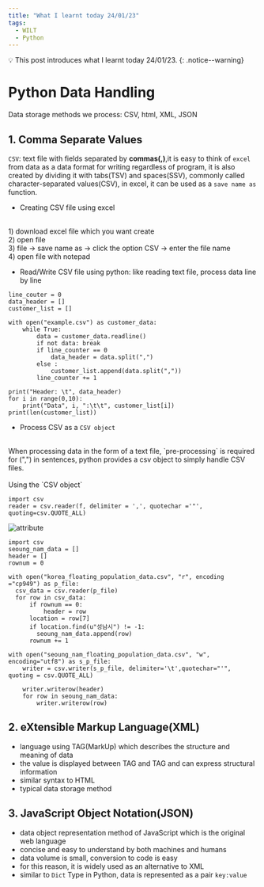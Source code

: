 ```yaml
---
title: "What I learnt today 24/01/23"
tags:  
  - WILT
  - Python
---
```

💡 This post introduces what I learnt today 24/01/23.
{: .notice--warning}

# Python Data Handling
Data storage methods we process: CSV, html, XML, JSON

## 1. Comma Separate Values
`CSV`: text file with fields separated by **commas(,)**,it is easy to think of `excel` from data as a data format for writing regardless of program, it is also created by dividing it with tabs(TSV) and spaces(SSV), commonly called character-separated values(CSV), in excel, it can be used as a `save name as` function.
- Creating CSV file using excel
<br>
1) download excel file which you want create
<br>
2) open file
<br>
3) file -> save name as -> click the option CSV -> enter the file name
<br>
4) open file with notepad

- Read/Write CSV file using python: like reading text file, process data line by line

```
line_couter = 0
data_header = []
customer_list = []

with open("example.csv") as customer_data:
    while True:
        data = customer_data.readline()
        if not data: break
        if line_counter == 0
            data_header = data.split(",")
        else :
            customer_list.append(data.split(","))
        line_counter += 1

print("Header: \t", data_header)
for i in range(0,10):
    print("Data", i, ":\t\t", customer_list[i])
print(len(customer_list))
```

- Process CSV as a `CSV object`
<br>
When processing data in the form of a text file, `pre-processing` is required for (",") in sentences, python provides a csv object to simply handle CSV files.
<br>
<br>
Using the `CSV object`

```
import csv
reader = csv.reader(f, delimiter = ',', quotechar ='"', quoting=csv.QUOTE_ALL)
```
![attribute](https://user-images.githubusercontent.com/40441643/214538373-5fdf6ffa-f434-4611-93d1-5fb36d6ed86a.PNG)

```
import csv
seoung_nam_data = []
header = []
rownum = 0

with open("korea_floating_population_data.csv", "r", encoding ="cp949") as p_file:
  csv_data = csv.reader(p_file)
  for row in csv_data:
      if rownum == 0:
          header = row
      location = row[7]
      if location.find(u"성남시") != -1:
        seoung_nam_data.append(row)
      rownum += 1

with open("seoung_nam_floating_population_data.csv", "w", encoding="utf8") as s_p_file:
    writer = csv.writer(s_p_file, delimiter='\t',quotechar="'", quoting = csv.QUOTE_ALL)  

    writer.writerow(header)
    for row in seoung_nam_data:
        writer.writerow(row)
```
## 2. eXtensible Markup Language(XML)
- language using TAG(MarkUp) which describes the structure and meaning of data
- the value is displayed between TAG and TAG and can express structural information
- similar syntax to HTML
- typical data storage method

## 3. JavaScript Object Notation(JSON)
- data object representation method of JavaScript which is the original web language
- concise and easy to understand by both machines and humans
- data volume is small, conversion to code is easy
- for this reason, it is widely used as an alternative to XML
- similar to `Dict` Type in Python, data is represented as a pair `key:value`
